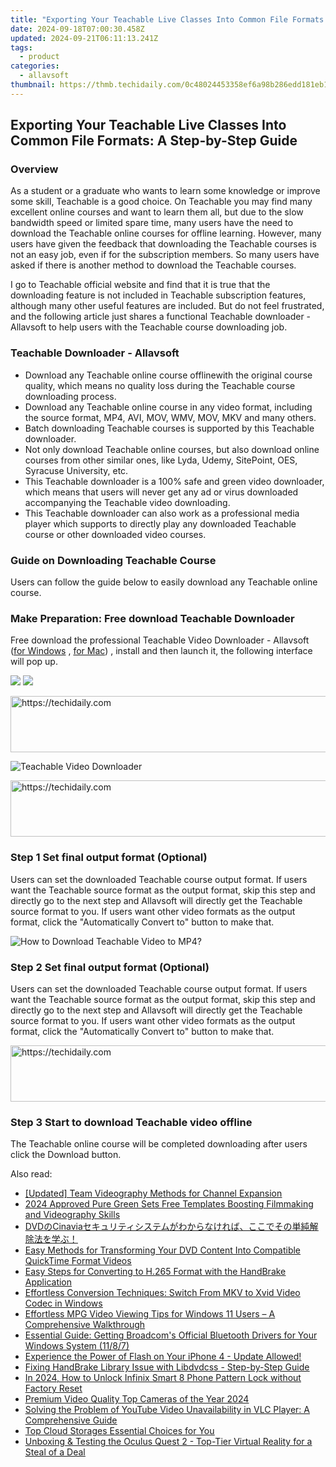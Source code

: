 ```yaml
---
title: "Exporting Your Teachable Live Classes Into Common File Formats: A Step-by-Step Guide"
date: 2024-09-18T07:00:30.458Z
updated: 2024-09-21T06:11:13.241Z
tags:
  - product
categories:
  - allavsoft
thumbnail: https://thmb.techidaily.com/0c48024453358ef6a98b286edd181eb113a17b3521d6666287ecd3868dbe5cda.jpg
---
```


## Exporting Your Teachable Live Classes Into Common File Formats: A Step-by-Step Guide

### Overview

As a student or a graduate who wants to learn some knowledge or improve some skill, Teachable is a good choice. On Teachable you may find many excellent online courses and want to learn them all, but due to the slow bandwidth speed or limited spare time, many users have the need to download the Teachable online courses for offline learning. However, many users have given the feedback that downloading the Teachable courses is not an easy job, even if for the subscription members. So many users have asked if there is another method to download the Teachable courses.

I go to Teachable official website and find that it is true that the downloading feature is not included in Teachable subscription features, although many other useful features are included. But do not feel frustrated, and the following article just shares a functional Teachable downloader - Allavsoft to help users with the Teachable course downloading job.

### Teachable Downloader - Allavsoft

* Download any Teachable online course offlinewith the original course quality, which means no quality loss during the Teachable course downloading process.
* Download any Teachable online course in any video format, including the source format, MP4, AVI, MOV, WMV, MOV, MKV and many others.
* Batch downloading Teachable courses is supported by this Teachable downloader.
* Not only download Teachable online courses, but also download online courses from other similar ones, like Lyda, Udemy, SitePoint, OES, Syracuse University, etc.
* This Teachable downloader is a 100% safe and green video downloader, which means that users will never get any ad or virus downloaded accompanying the Teachable video downloading.
* This Teachable downloader can also work as a professional media player which supports to directly play any downloaded Teachable course or other downloaded video courses.

### Guide on Downloading Teachable Course

Users can follow the guide below to easily download any Teachable online course.

### Make Preparation: Free download Teachable Downloader

Free download the professional Teachable Video Downloader - Allavsoft ([for Windows](https://tools.techidaily.com/allavsoft/products/) , [for Mac](https://tools.techidaily.com/allavsoft/products/)) , install and then launch it, the following interface will pop up.

[![](https://www.allavsoft.com/how-to/../images/how-to/free-download-win.jpg)](https://tools.techidaily.com/allavsoft/products/) [![](https://www.allavsoft.com/how-to/../images/how-to/free-download-mac.jpg)](https://tools.techidaily.com/allavsoft/products/)

<!-- affiliate ads begin -->
<a href="https://ephamedtechinc.pxf.io/c/5597632/2136617/26400" target="_top" id="2136617">
  <img src="//a.impactradius-go.com/display-ad/26400-2136617" border="0" alt="https://techidaily.com" width="728" height="90"/>
</a>
<img height="0" width="0" src="https://ephamedtechinc.pxf.io/i/5597632/2136617/26400" style="position:absolute;visibility:hidden;" border="0" />
<!-- affiliate ads end -->

![Teachable Video Downloader](https://www.allavsoft.com/how-to/../images/allavsoft/screen-shot-600.jpg)

<!-- affiliate ads begin -->
<a href="https://aligracehair.sjv.io/c/5597632/1880944/19272" target="_top" id="1880944">
  <img src="//a.impactradius-go.com/display-ad/19272-1880944" border="0" alt="https://techidaily.com" width="728" height="90"/>
</a>
<img height="0" width="0" src="https://aligracehair.sjv.io/i/5597632/1880944/19272" style="position:absolute;visibility:hidden;" border="0" />
<!-- affiliate ads end -->

### Step 1 Set final output format (Optional)

Users can set the downloaded Teachable course output format. If users want the Teachable source format as the output format, skip this step and directly go to the next step and Allavsoft will directly get the Teachable source format to you. If users want other video formats as the output format, click the "Automatically Convert to" button to make that.

![How to Download Teachable Video to MP4?](https://www.allavsoft.com/how-to/../images/how-to/download-rtmp-video/download-rtmp-video.jpg)

### Step 2 Set final output format (Optional)

Users can set the downloaded Teachable course output format. If users want the Teachable source format as the output format, skip this step and directly go to the next step and Allavsoft will directly get the Teachable source format to you. If users want other video formats as the output format, click the "Automatically Convert to" button to make that.

<!-- affiliate ads begin -->
<a href="https://appsumo.8odi.net/c/5597632/2111982/7443" target="_top" id="2111982">
  <img src="//a.impactradius-go.com/display-ad/7443-2111982" border="0" alt="https://techidaily.com" width="728" height="90"/>
</a>
<img height="0" width="0" src="https://appsumo.8odi.net/i/5597632/2111982/7443" style="position:absolute;visibility:hidden;" border="0" />
<!-- affiliate ads end -->

### Step 3 Start to download Teachable video offline

The Teachable online course will be completed downloading after users click the Download button.

<ins class="adsbygoogle"
     style="display:block"
     data-ad-format="autorelaxed"
     data-ad-client="ca-pub-7571918770474297"
     data-ad-slot="1223367746"></ins>

<ins class="adsbygoogle"
     style="display:block"
     data-ad-client="ca-pub-7571918770474297"
     data-ad-slot="8358498916"
     data-ad-format="auto"
     data-full-width-responsive="true"></ins>

<span class="atpl-alsoreadstyle">Also read:</span>
<div><ul>
<li><a href="https://facebook-video-share.techidaily.com/updated-team-videography-methods-for-channel-expansion/"><u>[Updated] Team Videography Methods for Channel Expansion</u></a></li>
<li><a href="https://extra-approaches.techidaily.com/2024-approved-pure-green-sets-free-templates-boosting-filmmaking-and-videography-skills/"><u>2024 Approved Pure Green Sets Free Templates Boosting Filmmaking and Videography Skills</u></a></li>
<li><a href="https://win-trending.techidaily.com/dvdcinavia/"><u>DVDのCinaviaセキュリティシステムがわからなければ、ここでその単純解除法を学ぶ！</u></a></li>
<li><a href="https://win-trending.techidaily.com/easy-methods-for-transforming-your-dvd-content-into-compatible-quicktime-format-videos/"><u>Easy Methods for Transforming Your DVD Content Into Compatible QuickTime Format Videos</u></a></li>
<li><a href="https://win-trending.techidaily.com/easy-steps-for-converting-to-h265-format-with-the-handbrake-application/"><u>Easy Steps for Converting to H.265 Format with the HandBrake Application</u></a></li>
<li><a href="https://win-trending.techidaily.com/effortless-conversion-techniques-switch-from-mkv-to-xvid-video-codec-in-windows/"><u>Effortless Conversion Techniques: Switch From MKV to Xvid Video Codec in Windows</u></a></li>
<li><a href="https://win-trending.techidaily.com/effortless-mpg-video-viewing-tips-for-windows-11-users-a-comprehensive-walkthrough/"><u>Effortless MPG Video Viewing Tips for Windows 11 Users – A Comprehensive Walkthrough</u></a></li>
<li><a href="https://driver-download.techidaily.com/essential-guide-getting-broadcoms-official-bluetooth-drivers-for-your-windows-system-1187/"><u>Essential Guide: Getting Broadcom's Official Bluetooth Drivers for Your Windows System (11/8/7)</u></a></li>
<li><a href="https://win-trending.techidaily.com/experience-the-power-of-flash-on-your-iphone-4-update-allowed/"><u>Experience the Power of Flash on Your iPhone 4 - Update Allowed!</u></a></li>
<li><a href="https://win-trending.techidaily.com/fixing-handbrake-library-issue-with-libdvdcss-step-by-step-guide/"><u>Fixing HandBrake Library Issue with Libdvdcss - Step-by-Step Guide</u></a></li>
<li><a href="https://unlock-android.techidaily.com/in-2024-how-to-unlock-infinix-smart-8-phone-pattern-lock-without-factory-reset-by-drfone-android/"><u>In 2024, How to Unlock Infinix Smart 8 Phone Pattern Lock without Factory Reset</u></a></li>
<li><a href="https://extra-lessons.techidaily.com/premium-video-quality-top-cameras-of-the-year-2024/"><u>Premium Video Quality Top Cameras of the Year 2024</u></a></li>
<li><a href="https://eaxpv-info.techidaily.com/solving-the-problem-of-youtube-video-unavailability-in-vlc-player-a-comprehensive-guide/"><u>Solving the Problem of YouTube Video Unavailability in VLC Player: A Comprehensive Guide</u></a></li>
<li><a href="https://extra-resources.techidaily.com/top-cloud-storages-essential-choices-for-you/"><u>Top Cloud Storages Essential Choices for You</u></a></li>
<li><a href="https://buynow-tips.techidaily.com/1722904524160-unboxing-and-testing-the-oculus-quest-2-top-tier-virtual-reality-for-a-steal-of-a-deal/"><u>Unboxing & Testing the Oculus Quest 2 - Top-Tier Virtual Reality for a Steal of a Deal</u></a></li>
</ul></div>


